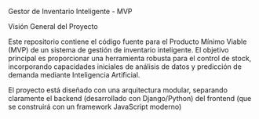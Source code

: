 Gestor de Inventario Inteligente - MVP

Visión General del Proyecto

Este repositorio contiene el código fuente para el Producto Mínimo Viable (MVP) de un sistema de gestión de inventario inteligente. El objetivo principal es proporcionar una herramienta robusta para el control de stock, incorporando capacidades iniciales de análisis de datos y predicción de demanda mediante Inteligencia Artificial.

El proyecto está diseñado con una arquitectura modular, separando claramente el backend (desarrollado con Django/Python) del frontend (que se construirá con un framework JavaScript moderno)